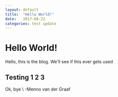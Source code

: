 ```yaml
---
layout: default
title:  "Hello World!"
date:   2017-08-22
categories: test update
---
```

# Hello World!

Hello, this is the blog.
We'll see if this ever gets used

## Testing 1 2 3

Ok, bye \\
-Menno van der Graaf
